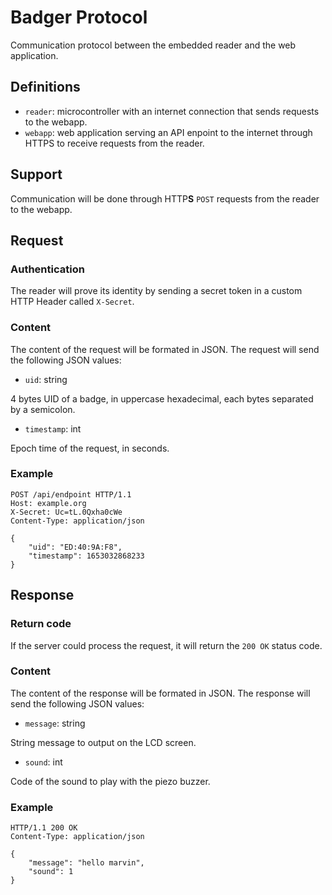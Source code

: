 # Badger Protocol
Communication protocol between the embedded reader and the web application.

## Definitions
- `reader`: microcontroller with an internet connection that sends requests to the webapp.
- `webapp`: web application serving an API enpoint to the internet through HTTPS to receive requests from the reader.

## Support
Communication will be done through HTTP**S** `POST` requests from the reader to the webapp.

## Request

### Authentication
The reader will prove its identity by sending a secret token in a custom HTTP Header called `X-Secret`.

### Content
The content of the request will be formated in JSON.
The request will send the following JSON values:
- `uid`: string

4 bytes UID of a badge, in uppercase hexadecimal, each bytes separated by a semicolon.
- `timestamp`: int

Epoch time of the request, in seconds.

### Example

```
POST /api/endpoint HTTP/1.1
Host: example.org
X-Secret: Uc=tL.0Qxha0cWe
Content-Type: application/json

{
    "uid": "ED:40:9A:F8",
    "timestamp": 1653032868233
}
```

## Response

### Return code
If the server could process the request, it will return the `200 OK` status code.

### Content
The content of the response will be formated in JSON.
The response will send the following JSON values:
- `message`: string

String message to output on the LCD screen.
- `sound`: int

Code of the sound to play with the piezo buzzer.

### Example
```
HTTP/1.1 200 OK
Content-Type: application/json

{
    "message": "hello marvin",
    "sound": 1
}
```

